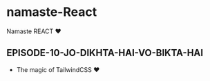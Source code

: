 # namaste-React

Namaste REACT ❤

## EPISODE-10-JO-DIKHTA-HAI-VO-BIKTA-HAI

- The magic of TailwindCSS ❤
